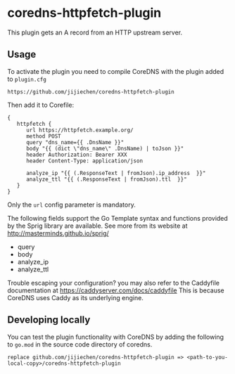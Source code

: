 # coredns-httpfetch-plugin

This plugin gets an A record from an HTTP upstream server.


## Usage

To activate the plugin you need to compile CoreDNS with the plugin added
to `plugin.cfg`

```
https://github.com/jijiechen/coredns-httpfetch-plugin
```

Then add it to Corefile:

```
{
   httpfetch {
      url https://httpfetch.example.org/
      method POST
      query "dns_name={{ .DnsName }}"
      body "{{ (dict \"dns_name\" .DnsName) | toJson }}"
      header Authorization: Bearer XXX
      header Content-Type: application/json
      
      analyze_ip "{{ (.ResponseText | fromJson).ip_address  }}"
      analyze_ttl "{{ (.ResponseText | fromJson).ttl  }}"
   }
}
```

Only the `url` config parameter is mandatory.

The following fields support the Go Template syntax and functions provided by the Sprig library are available. See more from its website at http://masterminds.github.io/sprig/
* query
* body
* analyze_ip
* analyze_ttl

Trouble escaping your configuration? you may also refer to the Caddyfile documentation at https://caddyserver.com/docs/caddyfile This is because CoreDNS uses Caddy as its underlying engine. 

## Developing locally

You can test the plugin functionality with CoreDNS by adding the following to
`go.mod` in the source code directory of coredns.

```
replace github.com/jijiechen/coredns-httpfetch-plugin => <path-to-you-local-copy>/coredns-httpfetch-plugin
```


